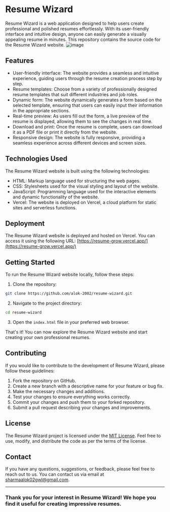 # Resume Wizard

Resume Wizard is a web application designed to help users create professional and polished resumes effortlessly. With its user-friendly interface and intuitive design, anyone can easily generate a visually appealing resume in minutes. This repository contains the source code for the Resume Wizard website.
![image](https://github.com/Alok-2002/Resume_Wizard/assets/93814546/4ce37622-ba24-4bcb-afa5-0f1065ff6234)


## Features

- User-friendly interface: The website provides a seamless and intuitive experience, guiding users through the resume creation process step by step.
- Resume templates: Choose from a variety of professionally designed resume templates that suit different industries and job roles.
- Dynamic form: The website dynamically generates a form based on the selected template, ensuring that users can easily input their information in the appropriate sections.
- Real-time preview: As users fill out the form, a live preview of the resume is displayed, allowing them to see the changes in real time.
- Download and print: Once the resume is complete, users can download it as a PDF file or print it directly from the website.
- Responsive design: The website is fully responsive, providing a seamless experience across different devices and screen sizes.

## Technologies Used

The Resume Wizard website is built using the following technologies:

- HTML: Markup language used for structuring the web pages.
- CSS: Stylesheets used for the visual styling and layout of the website.
- JavaScript: Programming language used for the interactive elements and dynamic functionality of the website.
- Vercel: The website is deployed on Vercel, a cloud platform for static sites and serverless functions.

## Deployment

The Resume Wizard website is deployed and hosted on Vercel. You can access it using the following URL: [https://resume-grow.vercel.app/](https://resume-grow.vercel.app/)

## Getting Started

To run the Resume Wizard website locally, follow these steps:

1. Clone the repository:

```bash
git clone https://github.com/alok-2002/resume-wizard.git
```

2. Navigate to the project directory:

```bash
cd resume-wizard
```

3. Open the `index.html` file in your preferred web browser.

That's it! You can now explore the Resume Wizard website and start creating your own professional resumes.

## Contributing

If you would like to contribute to the development of Resume Wizard, please follow these guidelines:

1. Fork the repository on GitHub.
2. Create a new branch with a descriptive name for your feature or bug fix.
3. Make the necessary changes and additions.
4. Test your changes to ensure everything works correctly.
5. Commit your changes and push them to your forked repository.
6. Submit a pull request describing your changes and improvements.

## License

The Resume Wizard project is licensed under the [MIT License](LICENSE). Feel free to use, modify, and distribute the code as per the terms of the license.

## Contact

If you have any questions, suggestions, or feedback, please feel free to reach out to us. You can contact us via email at [sharmaalok02gwl@gmail.com](mailto:sharmaalok02gwl@gmail.com).

---

### Thank you for your interest in Resume Wizard! We hope you find it useful for creating impressive resumes.
